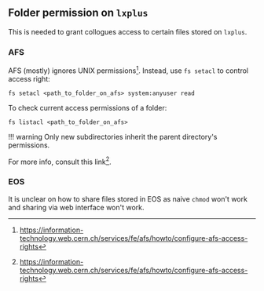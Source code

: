 ## Folder permission on `lxplus`
This is needed to grant collogues access to certain files stored on `lxplus`.

### AFS
AFS (mostly) ignores UNIX permissions[^1]. Instead, use `fs setacl` to control
access right:
```
fs setacl <path_to_folder_on_afs> system:anyuser read
```

To check current access permissions of a folder:
```
fs listacl <path_to_folder_on_afs>
```

!!! warning
    Only new subdirectories inherit the parent directory's permissions.

For more info, consult this link[^1].


[^1]: https://information-technology.web.cern.ch/services/fe/afs/howto/configure-afs-access-rights


### EOS
It is unclear on how to share files stored in EOS as naive `chmod` won't work
and sharing via web interface won't work.
